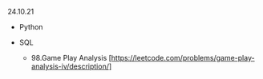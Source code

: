 24.10.21

- Python


- SQL
  - 98.Game Play Analysis
        [https://leetcode.com/problems/game-play-analysis-iv/description/]
